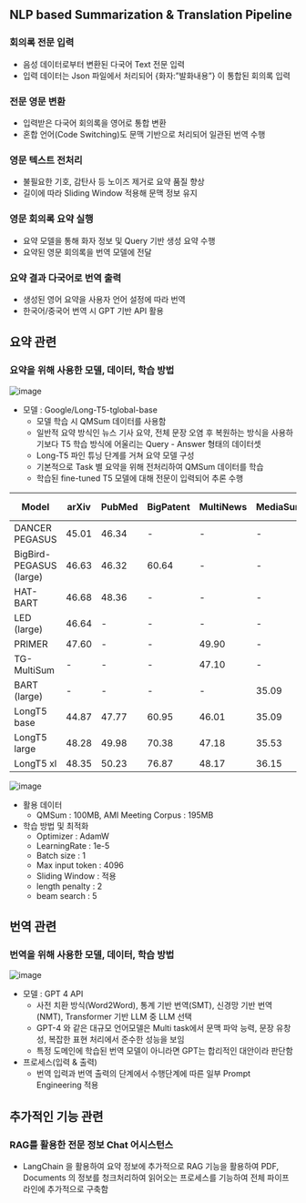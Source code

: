 ## NLP based Summarization & Translation Pipeline
### 회의록 전문 입력
- 음성 데이터로부터 변환된 다국어 Text 전문 입력
- 입력 데이터는 Json 파일에서 처리되어 {화자:”발화내용”} 이 통합된 회의록 입력

### 전문 영문 변환
- 입력받은 다국어 회의록을 영어로 통합 변환
- 혼합 언어(Code Switching)도 문맥 기반으로 처리되어 일관된 번역 수행

### 영문 텍스트 전처리
- 불필요한 기호, 감탄사 등 노이즈 제거로 요약 품질 향상 
- 길이에 따라 Sliding Window 적용해 문맥 정보 유지 


### 영문 회의록 요약 실행
- 요약 모델을 통해 화자 정보 및 Query 기반 생성 요약 수행
- 요약된 영문 회의록을 번역 모델에 전달


### 요약 결과 다국어로 번역 출력
- 생성된 영어 요약을 사용자 언어 설정에 따라 번역
- 한국어/중국어 번역 시 GPT 기반 API 활용 

## 요약 관련
### 요약을 위해 사용한 모델, 데이터, 학습 방법
![image](https://github.com/user-attachments/assets/61492822-934e-44f1-b414-10bfd750fc8e)
 
 - 모델 : Google/Long-T5-tglobal-base
    - 모델 학습 시 QMSum 데이터를 사용함
    - 일반적 요약 방식인 뉴스 기사 요약, 전체 문장 오염 후 복원하는 방식을 사용하기보다 T5 학습 방식에 어울리는 Query - Answer 형태의 데이터셋
    - Long-T5 파인 튜닝 단계를 거쳐 요약 모델 구성
    - 기본적으로 Task 별 요약을 위해 전처리하여 QMSum 데이터를 학습
    - 학습된 fine-tuned T5 모델에 대해 전문이 입력되어 추론 수행
 
 | Model                    | arXiv | PubMed | BigPatent | MultiNews | MediaSum | CNN/Daily Mail |
|--------------------------|-------|--------|-----------|-----------|----------|----------------|
| DANCER PEGASUS           | 45.01 | 46.34  | -         | -         | -        | -              |
| BigBird-PEGASUS (large)  | 46.63 | 46.32  | 60.64     | -         | -        | -              |
| HAT-BART                 | 46.68 | 48.36  | -         | -         | -        | 44.48          |
| LED (large)              | 46.64 | -      | -         | -         | -        | -              |
| PRIMER                   | 47.60 | -      | -         | 49.90     | -        | -              |
| TG-MultiSum              | -     | -      | -         | 47.10     | -        | -              |
| BART (large)             | -     | -      | -         | -         | 35.09    | -              |
| LongT5 base              | 44.87 | 47.77  | 60.95     | 46.01     | 35.09    | 42.15          |
| LongT5 large             | 48.28 | 49.98  | 70.38     | 47.18     | 35.53    | 42.49          |
| LongT5 xl                | 48.35 | 50.23  | 76.87     | 48.17     | 36.15    | 43.94          |

![image](https://github.com/user-attachments/assets/9f4d2604-8f79-4bbe-889d-6560ff003c80)

 - 활용 데이터
    - QMSum : 100MB, AMI Meeting Corpus : 195MB
 - 학습 방법 및 최적화
    - Optimizer : AdamW
    - LearningRate : 1e-5
    - Batch size : 1
    - Max input token : 4096
    - Sliding Window : 적용
    - length penalty : 2
    - beam search : 5

## 번역 관련
### 번역을 위해 사용한 모델, 데이터, 학습 방법

![image](https://github.com/user-attachments/assets/c20ca14f-ede8-428a-8ba9-16a9fa82cade)

 - 모델 : GPT 4 API
    - 사전 치환 방식(Word2Word), 통계 기반 번역(SMT), 신경망 기반 번역(NMT), Transformer 기반 LLM 중 LLM 선택
    - GPT-4 와 같은 대규모 언어모델은 Multi task에서 문맥 파악 능력, 문장 유창성, 복잡한 표현 처리에서 준수한 성능을 보임
    - 특정 도메인에 학습된 번역 모델이 아니라면 GPT는 합리적인 대안이라 판단함
 - 프로세스(입력 & 출력)
    - 번역 입력과 번역 출력의 단계에서 수행단계에 따른 일부 Prompt Engineering 적용

## 추가적인 기능 관련
### RAG를 활용한 전문 정보 Chat 어시스턴스
 - LangChain 을 활용하여 요약 정보에 추가적으로 RAG 기능을 활용하여 PDF, Documents 의 정보를 청크처리하여 읽어오는 프로세스를 기능하여 전체 파이프라인에 추가적으로 구축함
